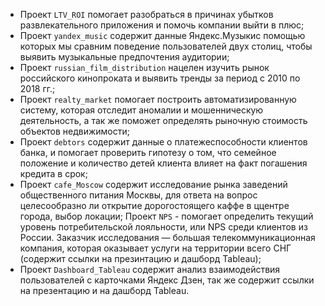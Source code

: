 * Проект `LTV_ROI` помогает разобраться в причинах убытков развлекательного приложения и помочь компании выйти в плюс;
* Проект `yandex_music` содержит данные Яндекс.Музыкис помощью которых мы сравним поведение пользователей двух столиц, чтобы выявить музыкальные предпочтения аудитории;
* Проект `russian_film_distribution` нацелен изучить рынок российского кинопроката и выявить тренды за период с 2010 по 2018 гг.;
* Проект `realty_market` помогает построить автоматизированную систему, которая отследит аномалии и мошенническую деятельность, а так же поможет определять рыночную стоимость объектов недвижимости;
* Проект `debtors` содержит данные о платежеспособности клиентов банка, и помогает проверить гипотезу о том, что семейное положение и количество детей клиента влияет на факт погашения кредита в срок;
* Проект `cafe_Moscow` содержит исследование рынка заведений общественного питания Москвы, для ответа на вопрос целесообразно ли открытие дорогостоящего каффе в ццентре города, выбор локации;
Проект `NPS` - помогает определить текущий уровень потребительской лояльности, или NPS среди клиентов из России. Заказчик исследования — большая телекоммуникационная компания, которая оказывает услуги на территории всего СНГ (содержит ссылки на презинтацию и дашборд Tableau);
* Проект `Dashboard_Tableau` содержит анализ взаимодействия пользователей с карточками Яндекс Дзен, так же содержит ссылки на презентацию и на дашборд Tableau.
